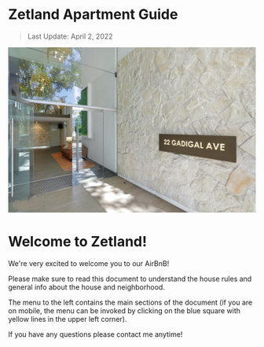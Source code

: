 # Zetland Apartment Guide

> Last Update: April 2, 2022

<div class="image-container">
    <img src="img/readme/zetland.jpg" class="front-image" />
</div>

<div class="centered-header">
    <h1>Welcome to Zetland!</h1>
</div>

We're very excited to welcome you to our AirBnB!

Please make sure to read this document to understand the house rules and general info about
the house and neighborhood.

The menu to the left contains the main sections of the document (if you are on mobile, the menu can be invoked by clicking
on the blue square with yellow lines in the upper left corner).

If you have any questions please contact me anytime!
